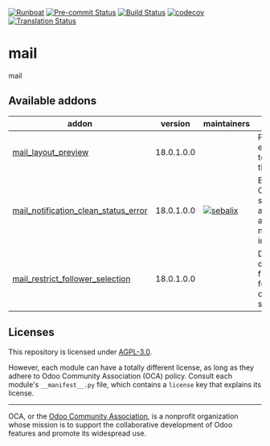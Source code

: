 
[![Runboat](https://img.shields.io/badge/runboat-Try%20me-875A7B.png)](https://runboat.odoo-community.org/builds?repo=OCA/mail&target_branch=18.0)
[![Pre-commit Status](https://github.com/OCA/mail/actions/workflows/pre-commit.yml/badge.svg?branch=18.0)](https://github.com/OCA/mail/actions/workflows/pre-commit.yml?query=branch%3A18.0)
[![Build Status](https://github.com/OCA/mail/actions/workflows/test.yml/badge.svg?branch=18.0)](https://github.com/OCA/mail/actions/workflows/test.yml?query=branch%3A18.0)
[![codecov](https://codecov.io/gh/OCA/mail/branch/18.0/graph/badge.svg)](https://codecov.io/gh/OCA/mail)
[![Translation Status](https://translation.odoo-community.org/widgets/mail-18-0/-/svg-badge.svg)](https://translation.odoo-community.org/engage/mail-18-0/?utm_source=widget)

<!-- /!\ do not modify above this line -->

# mail

mail

<!-- /!\ do not modify below this line -->

<!-- prettier-ignore-start -->

[//]: # (addons)

Available addons
----------------
addon | version | maintainers | summary
--- | --- | --- | ---
[mail_layout_preview](mail_layout_preview/) | 18.0.1.0.0 |  | Preview email templates in the browser
[mail_notification_clean_status_error](mail_notification_clean_status_error/) | 18.0.1.0.0 | [![sebalix](https://github.com/sebalix.png?size=30px)](https://github.com/sebalix) | Extend Odoo scheduled action to also delete notifications in error.
[mail_restrict_follower_selection](mail_restrict_follower_selection/) | 18.0.1.0.0 |  | Define a domain from which followers can be selected

[//]: # (end addons)

<!-- prettier-ignore-end -->

## Licenses

This repository is licensed under [AGPL-3.0](LICENSE).

However, each module can have a totally different license, as long as they adhere to Odoo Community Association (OCA)
policy. Consult each module's `__manifest__.py` file, which contains a `license` key
that explains its license.

----
OCA, or the [Odoo Community Association](http://odoo-community.org/), is a nonprofit
organization whose mission is to support the collaborative development of Odoo features
and promote its widespread use.
